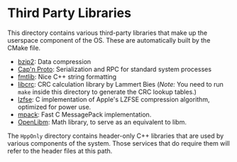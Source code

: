 # Third Party Libraries
This directory contains various third-party libraries that make up the userspace component of the OS. These are automatically built by the CMake file.

- [bzip2](https://sourceware.org/bzip2/): Data compression
- [Cap'n Proto](https://capnproto.org): Serialization and RPC for standard system processes
- [fmtlib](https://fmt.dev/latest/index.html): Nice C++ string formatting
- [libcrc](https://www.libcrc.org): CRC calculation library by Lammert Bies (_Note:_ You need to run `make` inside this directory to generate the CRC lookup tables.)
- [lzfse](https://github.com/lzfse/lzfse): C implementation of Apple's LZFSE compression algorithm, optimized for power use.
- [mpack](https://github.com/ludocode/mpack): Fast C MessagePack implementation.
- [OpenLibm](https://github.com/JuliaMath/openlibm): Math library, to serve as an equivalent to libm.

The `HppOnly` directory contains header-only C++ libraries that are used by various components of the system. Those services that do require them will refer to the header files at this path.
